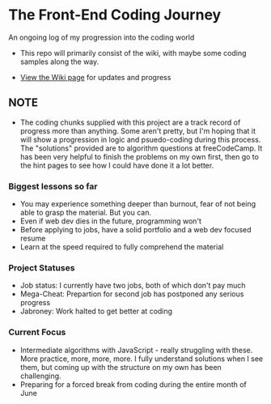 # The Front-End Coding Journey
An ongoing log of my progression into the coding world
- This repo will primarily consist of the wiki, with maybe some coding samples along the way.
* [View the Wiki page](https://github.com/Stryyder/The-Front-End-Coding-Journey/wiki)
for updates and progress

## NOTE
- The coding chunks supplied with this project are a track record of progress more than anything. Some aren't pretty, but I'm hoping that it will show a progression in logic and psuedo-coding during this process. The "solutions" provided are to algorithm questions at freeCodeCamp. It has been very helpful to finish the problems on my own first, then go to the hint pages to see how I could have done it a lot better.


### Biggest lessons so far
- You may experience something deeper than burnout, fear of not being able to grasp the material. But you can. 
- Even if web dev dies in the future, programming won't
- Before applying to jobs, have a solid portfolio and a web dev focused resume
- Learn at the speed required to fully comprehend the material

### Project Statuses
- Job status: I currently have two jobs, both of which don't pay much
- Mega-Cheat: Prepartion for second job has postponed any serious progress
- Jabroney: Work halted to get better at coding


### Current Focus
- Intermediate algorithms with JavaScript - really struggling with these. More practice, more, more, more.
  I fully understand solutions when I see them, but coming up with the structure on my own has been challenging.
- Preparing for a forced break from coding during the entire month of June
